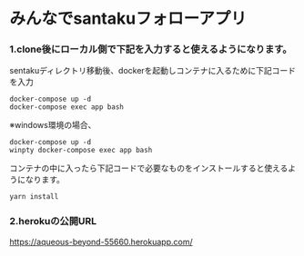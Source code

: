 # みんなでsantakuフォローアプリ

### 1.clone後にローカル側で下記を入力すると使えるようになります。
sentakuディレクトリ移動後、dockerを起動しコンテナに入るために下記コードを入力
```
docker-compose up -d
docker-compose exec app bash
```
※windows環境の場合、
```
docker-compose up -d
winpty docker-compose exec app bash
```

コンテナの中に入ったら下記コードで必要なものをインストールすると使えるようになります。
```
yarn install
```

### 2.herokuの公開URL
https://aqueous-beyond-55660.herokuapp.com/
